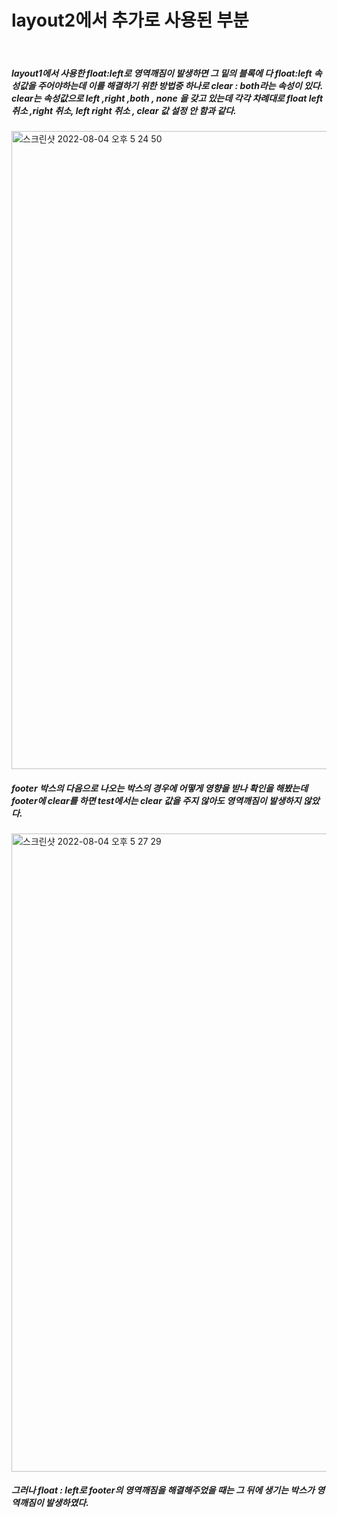 <h1> layout2에서 추가로 사용된 부분</h1> <br>
<h5>layout1에서 사용한 float:left로 영역깨짐이 발생하면 그 밑의 블록에 다 float:left 속성값을 주어야하는데
이를 해결하기 위한 방법중 하나로 clear : both라는 속성이 있다.<br>
clear는 속성값으로 left ,right ,both , none 을 갖고 있는데 각각 차례대로 
float left 취소 ,right 취소, left right 취소 , clear 값 설정 안 함과 같다.</h5>
<img width="1021" alt="스크린샷 2022-08-04 오후 5 24 50" src="https://user-images.githubusercontent.com/77186025/182800382-5b995a51-119c-45f4-b0a4-3eba391c8388.png"> 
<h5> footer 박스의 다음으로 나오는 박스의 경우에 어떻게 영향을 받나 확인을 해봤는데 footer에 clear를 하면 test에서는 clear 값을 주지 않아도 영역깨짐이 발생하지 않았다.</h5>
<img width="1021" alt="스크린샷 2022-08-04 오후 5 27 29" src="https://user-images.githubusercontent.com/77186025/182800918-7cc19d09-fd76-41b7-a6c9-44a0e7a8fa35.png">
<h5>그러나 float : left로 footer의 영역깨짐을 해결해주었을 때는 그 뒤에 생기는 박스가 영역깨짐이 발생하였다. </h5>
